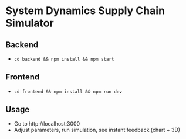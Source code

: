 # System Dynamics Supply Chain Simulator

## Backend
- `cd backend && npm install && npm start`

## Frontend
- `cd frontend && npm install && npm run dev`

## Usage
- Go to http://localhost:3000
- Adjust parameters, run simulation, see instant feedback (chart + 3D)
